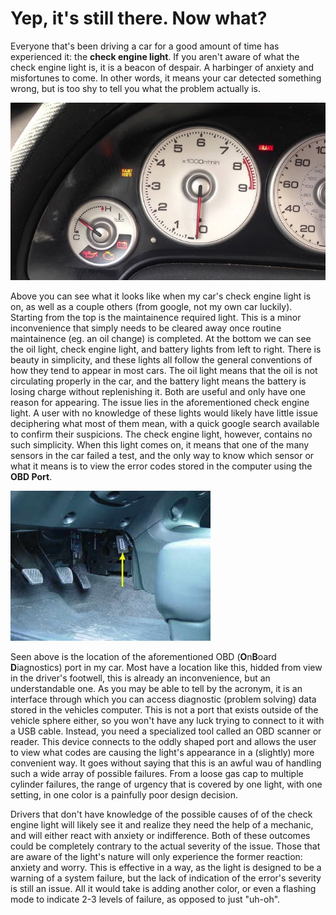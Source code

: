 # Yep, it's still there. Now what?
Everyone that's been driving a car for a good amount of time has experienced it: the **check engine light**. If you aren't aware of what the check engine light is, it is a beacon of despair. A harbinger of anxiety and misfortunes to come. In other words, it means your car detected something wrong, but is too shy to tell you what the problem actually is.

![](../assets/checkengine.jpg)

Above you can see what it looks like when my car's check engine light is on, as well as a couple others (from google, not my own car luckily). Starting from the top is the maintainence required light. This is a minor inconvenience that simply needs to be cleared away once routine maintainence (eg. an oil change) is completed. At the bottom we can see the oil light, check engine light, and battery lights from left to right. There is beauty in simplicity, and these lights all follow the general conventions of how they tend to appear in most cars. The oil light means that the oil is not circulating properly in the car, and the battery light means the battery is losing charge without replenishing it. Both are useful and only have one reason for appearing. The issue lies in the aforementioned check engine light. A user with no knowledge of these lights would likely have little issue deciphering what most of them mean, with a quick google search available to confirm their suspicions. The check engine light, however, contains no such simplicity. When this light comes on, it means that one of the many sensors in the car failed a test, and the only way to know which sensor or what it means is to view the error codes stored in the computer using the **OBD Port**.

![](../assets/obdport.jpg)

Seen above is the location of the aforementioned OBD (**O**n**B**oard **D**iagnostics) port in my car. Most have a location like this, hidded from view in the driver's footwell, this is already an inconvenience, but an understandable one. As you may be able to tell by the acronym, it is an interface through which you can access diagnostic (problem solving) data stored in the vehicles computer. This is not a port that exists outside of the vehicle sphere either, so you won't have any luck trying to connect to it with a USB cable. Instead, you need a specialized tool called an OBD scanner or reader. This device connects to the oddly shaped port and allows the user to view what codes are causing the light's appearance in a (slightly) more convenient way. It goes without saying that this is an awful wau of handling such a wide array of possible failures. From a loose gas cap to multiple cylinder failures, the range of urgency that is covered by one light, with one setting, in one color is a painfully poor design decision.

Drivers that don't have knowledge of the possible causes of of the check engine light will likely see it and realize they need the help of a mechanic, and will either react with anxiety or indifference. Both of these outcomes could be completely contrary to the actual severity of the issue. Those that are aware of the light's nature will only experience the former reaction: anxiety and worry. This is effective in a way, as the light is designed to be a warning of a system failure, but the lack of indication of the error's severity is still an issue. All it would take is adding another color, or even a flashing mode to indicate 2-3 levels of failure, as opposed to just "uh-oh".
